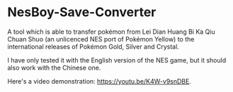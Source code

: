 # NesBoy-Save-Converter
A tool which is able to transfer pokémon from Lei Dian Huang Bi Ka Qiu Chuan Shuo (an unlicenced NES port of Pokémon Yellow) to the international releases of Pokémon Gold, Silver and Crystal.

I have only tested it with the English version of the NES game, but it should also work with the Chinese one.

Here's a video demonstration: https://youtu.be/K4W-v9snDBE.
